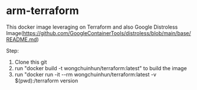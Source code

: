 # arm-terraform

This docker image leveraging on Terraform and also Google Distroless Image(https://github.com/GoogleContainerTools/distroless/blob/main/base/README.md)


Step:
1. Clone this git
2. run "docker build -t wongchuinhun/terraform:latest" to build the image
3. run "docker run -it --rm wongchuinhun/terraform:latest -v $(pwd):/terraform version
